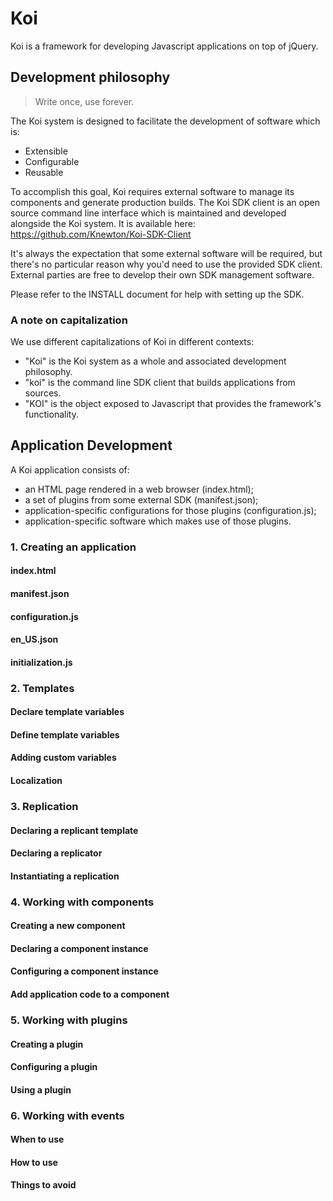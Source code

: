 # Koi
Koi is a framework for developing Javascript applications on top of jQuery.

## Development philosophy
> Write once, use forever.

The Koi system is designed to facilitate the development of software which is:

-   Extensible
-   Configurable
-   Reusable

To accomplish this goal, Koi requires external software to manage its
components and generate production builds. The Koi SDK client is an open
source command line interface which is maintained and developed alongside the 
Koi system. It is available here: https://github.com/Knewton/Koi-SDK-Client

It's always the expectation that some external software will be required, but
there's no particular reason why you'd need to use the provided SDK client.
External parties are free to develop their own SDK management software.

Please refer to the INSTALL document for help with setting up the SDK.

### A note on capitalization

We use different capitalizations of Koi in different contexts:

-	"Koi" is the Koi system as a whole and associated development philosophy.
-	"koi" is the command line SDK client that builds applications from sources.
-	"KOI" is the object exposed to Javascript that provides the framework's functionality.

## Application Development

A Koi application consists of:

-	an HTML page rendered in a web browser (index.html);
-	a set of plugins from some external SDK (manifest.json);
-	application-specific configurations for those plugins (configuration.js);
-	application-specific software which makes use of those plugins.

### 1. Creating an application
#### index.html
#### manifest.json
#### configuration.js
#### en_US.json
#### initialization.js
### 2. Templates
#### Declare template variables
#### Define template variables
#### Adding custom variables
#### Localization
### 3. Replication
#### Declaring a replicant template
#### Declaring a replicator
#### Instantiating a replication
### 4. Working with components
#### Creating a new component
#### Declaring a component instance
#### Configuring a component instance
#### Add application code to a component
### 5. Working with plugins
#### Creating a plugin
#### Configuring a plugin
#### Using a plugin
### 6. Working with events
#### When to use
#### How to use
#### Things to avoid
